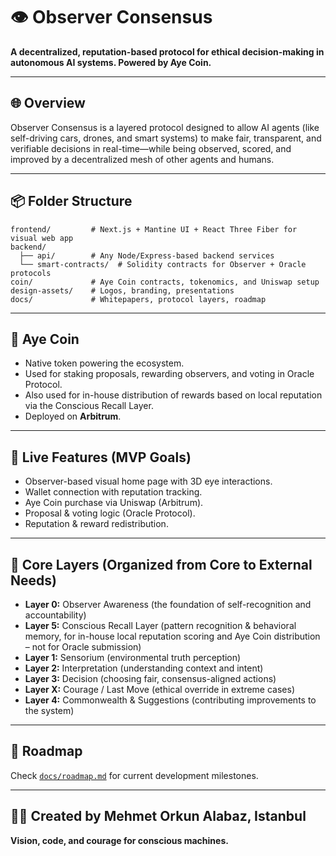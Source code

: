# 👁️ Observer Consensus

**A decentralized, reputation-based protocol for ethical decision-making in autonomous AI systems. Powered by Aye Coin.**

---

## 🌐 Overview

Observer Consensus is a layered protocol designed to allow AI agents (like self-driving cars, drones, and smart systems) to make fair, transparent, and verifiable decisions in real-time—while being observed, scored, and improved by a decentralized mesh of other agents and humans.

---

## 📦 Folder Structure

```
frontend/         # Next.js + Mantine UI + React Three Fiber for visual web app
backend/
  ├── api/        # Any Node/Express-based backend services
  └── smart-contracts/  # Solidity contracts for Observer + Oracle protocols
coin/             # Aye Coin contracts, tokenomics, and Uniswap setup
design-assets/    # Logos, branding, presentations
docs/             # Whitepapers, protocol layers, roadmap
```

---

## 🪩 Aye Coin

- Native token powering the ecosystem.
- Used for staking proposals, rewarding observers, and voting in Oracle Protocol.
- Also used for in-house distribution of rewards based on local reputation via the Conscious Recall Layer.
- Deployed on **Arbitrum**.

---

## 🚀 Live Features (MVP Goals)

- Observer-based visual home page with 3D eye interactions.
- Wallet connection with reputation tracking.
- Aye Coin purchase via Uniswap (Arbitrum).
- Proposal & voting logic (Oracle Protocol).
- Reputation & reward redistribution.

---

## 🧠 Core Layers (Organized from Core to External Needs)

- **Layer 0:** Observer Awareness (the foundation of self-recognition and accountability)
- **Layer 5:** Conscious Recall Layer (pattern recognition & behavioral memory, for in-house local reputation scoring and Aye Coin distribution – not for Oracle submission)
- **Layer 1:** Sensorium (environmental truth perception)
- **Layer 2:** Interpretation (understanding context and intent)
- **Layer 3:** Decision (choosing fair, consensus-aligned actions)
- **Layer X:** Courage / Last Move (ethical override in extreme cases)
- **Layer 4:** Commonwealth & Suggestions (contributing improvements to the system)

---

## 📅 Roadmap

Check [`docs/roadmap.md`](docs/roadmap.md) for current development milestones.

---

## 🧙‍♂️ Created by Mehmet Orkun Alabaz, Istanbul  
**Vision, code, and courage for conscious machines.**
